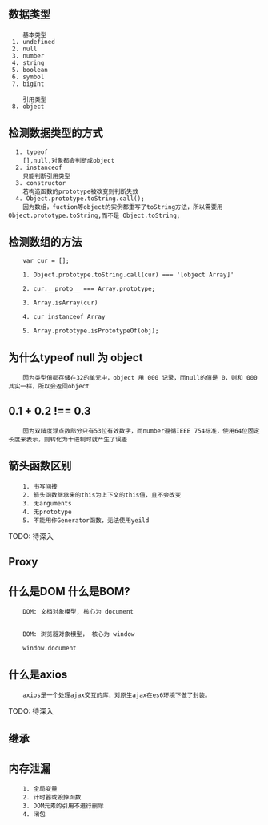 ## 数据类型
```
    基本类型
 1. undefined
 2. null
 3. number
 4. string
 5. boolean
 6. symbol
 7. bigInt

    引用类型
 8. object
```

## 检测数据类型的方式
```
  1. typeof
    [],null,对象都会判断成object
  2. instanceof
    只能判断引用类型
  3. constructor
    若构造函数的prototype被改变则判断失效
  4. Object.prototype.toString.call();
    因为数组，fuction等object的实例都重写了toString方法，所以需要用Object.prototype.toString,而不是 Object.toString;
```

## 检测数组的方法
```
    var cur = [];

    1. Object.prototype.toString.call(cur) === '[object Array]'

    2. cur.__proto__ === Array.prototype;

    3. Array.isArray(cur)

    4. cur instanceof Array

    5. Array.prototype.isPrototypeOf(obj);

```

## 为什么typeof null 为 object
```
    因为类型值都存储在32的单元中，object 用 000 记录，而null的值是 0，则和 000 其实一样，所以会返回object

```


## 0.1 + 0.2 !== 0.3
```
    因为双精度浮点数部分只有53位有效数字，而number遵循IEEE 754标准，使用64位固定长度来表示，则转化为十进制时就产生了误差
```

## 箭头函数区别
```
    1. 书写间接
    2. 箭头函数继承来的this为上下文的this值，且不会改变
    3. 无arguments
    4. 无prototype
    5. 不能用作Generator函数，无法使用yeild
```

TODO: 待深入
## Proxy






## 什么是DOM 什么是BOM?
```
    DOM: 文档对象模型, 核心为 document


    BOM: 浏览器对象模型， 核心为 window

    window.document

```

## 什么是axios
```
    axios是一个处理ajax交互的库，对原生ajax在es6环境下做了封装。

```


TODO: 待深入
## 继承




## 内存泄漏
```
    1. 全局变量
    2. 计时器或毁掉函数
    3. DOM元素的引用不进行删除
    4. 闭包
```